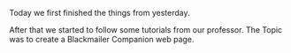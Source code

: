 Today we first finished the things from yesterday.

After that we started to follow some tutorials from our professor. The Topic was to create a Blackmailer Companion web page. 